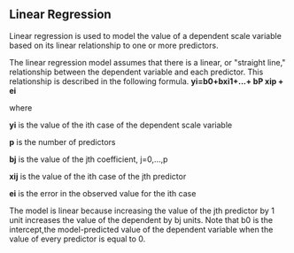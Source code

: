 ## Linear Regression

Linear regression is used to model the value of a dependent scale variable based on its linear relationship to one or more predictors. 


The linear regression model assumes that there is a linear, or "straight line," relationship between the dependent variable and each predictor. This relationship is described in the following formula.
**yi=b0+bxi1+...+ bP xip + ei**

where

**yi**  is the value of the ith case of the dependent scale variable

**p** is the number of predictors

**bj**  is the value of the jth coefficient, j=0,...,p

**xij** is the value of the ith case of the jth predictor

**ei** is the error in the observed value for the ith case

The model is linear because increasing the value of the jth predictor by 1 unit increases the value of the dependent by bj units. Note that b0
 is the intercept,the model-predicted value of the dependent variable when the value of every predictor is equal to 0.
 
